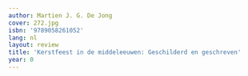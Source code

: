 ```yaml
---
author: Martien J. G. De Jong
cover: 272.jpg
isbn: '9789058261052'
lang: nl
layout: review
title: 'Kerstfeest in de middeleeuwen: Geschilderd en geschreven'
year: 0
---
```


